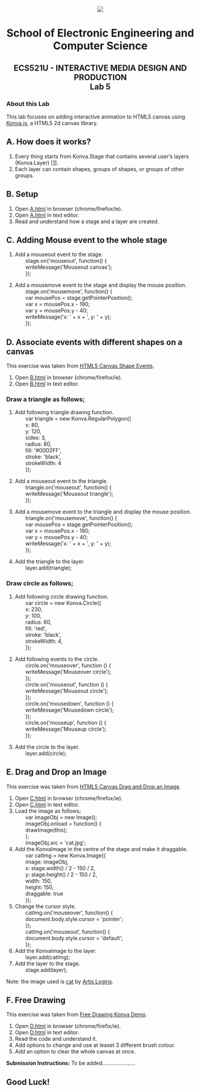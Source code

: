 <div align="center">
  <img src="https://www.qmul.ac.uk/blizard/media/blizard/images/logos/QMUL_White.png" />

# School of Electronic Engineering and Computer  Science

## ECS521U - INTERACTIVE MEDIA DESIGN AND PRODUCTION</br>Lab 5
</div>

### About this Lab
This lab focuses on adding interactive animation to HTML5 canvas using [Konva.js](https://konvajs.org/), a HTML5 2d canvas library.

## A. How does it works?
1. Every thing starts from Konva.Stage that contains several user’s layers (Konva.Layer) [[1]](https://konvajs.org/docs/overview.html). 
2. Each layer can contain shapes, groups of shapes, or groups of other groups.

## B. Setup
1. Open [A.html](https://github.com/expertofvision/ECS521-Interactive-Media-Design-and-Production-Labs-Work-FALL-2020-/blob/master/lab-05/A.html) in browser (chrome/firefox/ie).
2. Open [A.html](https://github.com/expertofvision/ECS521-Interactive-Media-Design-and-Production-Labs-Work-FALL-2020-/blob/master/lab-05/A.html) in text editor.
3. Read and understand how a stage and a layer are created.

## C. Adding Mouse event to the whole stage
1. Add a mouseout event to the stage. <br/> 
    &nbsp;&nbsp;&nbsp;&nbsp;&nbsp;&nbsp; stage.on('mouseout', function() { <br/>
    &nbsp;&nbsp;&nbsp;&nbsp;&nbsp;&nbsp; writeMessage('Mouseout canvas'); <br/>
    &nbsp;&nbsp;&nbsp;&nbsp;&nbsp;&nbsp; });

2. Add a mousemove event to the stage and display the mouse position. <br/>
    &nbsp;&nbsp;&nbsp;&nbsp;&nbsp;&nbsp; stage.on('mousemove', function() { <br/>
    &nbsp;&nbsp;&nbsp;&nbsp;&nbsp;&nbsp; var mousePos = stage.getPointerPosition(); <br/>
    &nbsp;&nbsp;&nbsp;&nbsp;&nbsp;&nbsp; var x = mousePos.x - 190; <br/>
    &nbsp;&nbsp;&nbsp;&nbsp;&nbsp;&nbsp; var y = mousePos.y - 40; <br/>
    &nbsp;&nbsp;&nbsp;&nbsp;&nbsp;&nbsp; writeMessage('x: ' + x + ', y: ' + y); <br/>
    &nbsp;&nbsp;&nbsp;&nbsp;&nbsp;&nbsp; }); <br/>
    
## D. Associate events with different shapes on a canvas 
This exercise was taken from [HTML5 Canvas Shape Events](https://konvajs.org/docs/events/Binding_Events.html).
1. Open [B.html](https://github.com/expertofvision/ECS521-Interactive-Media-Design-and-Production-Labs-Work-FALL-2020-/blob/master/lab-05/B.html) in browser (chrome/firefox/ie).
2. Open [B.html](https://github.com/expertofvision/ECS521-Interactive-Media-Design-and-Production-Labs-Work-FALL-2020-/blob/master/lab-05/B.html) in text editor.

### Draw a triangle as follows; <br/>
1. Add following triangle drawing function. <br/>
    &nbsp;&nbsp;&nbsp;&nbsp;&nbsp;&nbsp; var triangle = new Konva.RegularPolygon({ <br/>
    &nbsp;&nbsp;&nbsp;&nbsp;&nbsp;&nbsp; x: 80, <br/>
    &nbsp;&nbsp;&nbsp;&nbsp;&nbsp;&nbsp; y: 120, <br/>
    &nbsp;&nbsp;&nbsp;&nbsp;&nbsp;&nbsp; sides: 3, <br/>
    &nbsp;&nbsp;&nbsp;&nbsp;&nbsp;&nbsp; radius: 80, <br/>
    &nbsp;&nbsp;&nbsp;&nbsp;&nbsp;&nbsp; fill: '#00D2FF', <br/>
    &nbsp;&nbsp;&nbsp;&nbsp;&nbsp;&nbsp; stroke: 'black', <br/>
    &nbsp;&nbsp;&nbsp;&nbsp;&nbsp;&nbsp; strokeWidth: 4 <br/>
    &nbsp;&nbsp;&nbsp;&nbsp;&nbsp;&nbsp; }); <br/>

2. Add a mouseout event to the triangle. <br/>
    &nbsp;&nbsp;&nbsp;&nbsp;&nbsp;&nbsp; triangle.on('mouseout', function() { <br/>
    &nbsp;&nbsp;&nbsp;&nbsp;&nbsp;&nbsp; writeMessage('Mouseout triangle'); <br/>
    &nbsp;&nbsp;&nbsp;&nbsp;&nbsp;&nbsp; }); <br/>

3. Add a mousemove event to the triangle and display the mouse position. <br/>
    &nbsp;&nbsp;&nbsp;&nbsp;&nbsp;&nbsp; triangle.on('mousemove', function() { <br/>
    &nbsp;&nbsp;&nbsp;&nbsp;&nbsp;&nbsp; var mousePos = stage.getPointerPosition(); <br/>
    &nbsp;&nbsp;&nbsp;&nbsp;&nbsp;&nbsp; var x = mousePos.x - 190; <br/>
    &nbsp;&nbsp;&nbsp;&nbsp;&nbsp;&nbsp; var y = mousePos.y - 40; <br/>
    &nbsp;&nbsp;&nbsp;&nbsp;&nbsp;&nbsp; writeMessage('x: ' + x + ', y: ' + y); <br/>
    &nbsp;&nbsp;&nbsp;&nbsp;&nbsp;&nbsp; }); <br/>

4. Add the triangle to the layer. <br/>
    &nbsp;&nbsp;&nbsp;&nbsp;&nbsp;&nbsp; layer.add(triangle); <br/>

### Draw circle as follows; <br/>
1. Add following circle drawing function. <br/>
    &nbsp;&nbsp;&nbsp;&nbsp;&nbsp;&nbsp; var circle = new Konva.Circle({ <br/>
        &nbsp;&nbsp;&nbsp;&nbsp;&nbsp;&nbsp; x: 230, <br/>
        &nbsp;&nbsp;&nbsp;&nbsp;&nbsp;&nbsp; y: 100, <br/>
        &nbsp;&nbsp;&nbsp;&nbsp;&nbsp;&nbsp; radius: 60, <br/>
        &nbsp;&nbsp;&nbsp;&nbsp;&nbsp;&nbsp; fill: 'red', <br/>
        &nbsp;&nbsp;&nbsp;&nbsp;&nbsp;&nbsp; stroke: 'black', <br/>
        &nbsp;&nbsp;&nbsp;&nbsp;&nbsp;&nbsp; strokeWidth: 4, <br/>
      &nbsp;&nbsp;&nbsp;&nbsp;&nbsp;&nbsp; }); <br/>

2. Add following events to the circle. <br/>
    &nbsp;&nbsp;&nbsp;&nbsp;&nbsp;&nbsp; circle.on('mouseover', function () { <br/>
        &nbsp;&nbsp;&nbsp;&nbsp;&nbsp;&nbsp; writeMessage('Mouseover circle'); <br/>
      &nbsp;&nbsp;&nbsp;&nbsp;&nbsp;&nbsp; }); <br/>
      &nbsp;&nbsp;&nbsp;&nbsp;&nbsp;&nbsp; circle.on('mouseout', function () { <br/>
        &nbsp;&nbsp;&nbsp;&nbsp;&nbsp;&nbsp; writeMessage('Mouseout circle'); <br/>
      &nbsp;&nbsp;&nbsp;&nbsp;&nbsp;&nbsp; }); <br/>
      &nbsp;&nbsp;&nbsp;&nbsp;&nbsp;&nbsp; circle.on('mousedown', function () { <br/>
        &nbsp;&nbsp;&nbsp;&nbsp;&nbsp;&nbsp; writeMessage('Mousedown circle'); <br/>
      &nbsp;&nbsp;&nbsp;&nbsp;&nbsp;&nbsp; }); <br/>
      &nbsp;&nbsp;&nbsp;&nbsp;&nbsp;&nbsp; circle.on('mouseup', function () { <br/>
        &nbsp;&nbsp;&nbsp;&nbsp;&nbsp;&nbsp; writeMessage('Mouseup circle'); <br/>
      &nbsp;&nbsp;&nbsp;&nbsp;&nbsp;&nbsp; }); <br/>

3. Add the circle to the layer. <br/>
    &nbsp;&nbsp;&nbsp;&nbsp;&nbsp;&nbsp; layer.add(circle); <br/>

## E. Drag and Drop an Image
This exercise was taken from [HTML5 Canvas Drag and Drop an Image](https://konvajs.org/docs/drag_and_drop/Drag_an_Image.html).
1. Open [C.html](https://github.com/expertofvision/ECS521-Interactive-Media-Design-and-Production-Labs-Work-FALL-2020-/blob/master/lab-05/C.html) in browser (chrome/firefox/ie).
2. Open [C.html](https://github.com/expertofvision/ECS521-Interactive-Media-Design-and-Production-Labs-Work-FALL-2020-/blob/master/lab-05/C.html) in text editor.
3. Load the image as follows; <br/> 
    &nbsp;&nbsp;&nbsp;&nbsp;&nbsp;&nbsp; var imageObj = new Image(); <br/>
    &nbsp;&nbsp;&nbsp;&nbsp;&nbsp;&nbsp; imageObj.onload = function() { <br/>
    &nbsp;&nbsp;&nbsp;&nbsp;&nbsp;&nbsp; drawImage(this); <br/>
    &nbsp;&nbsp;&nbsp;&nbsp;&nbsp;&nbsp; }; <br/>
    &nbsp;&nbsp;&nbsp;&nbsp;&nbsp;&nbsp; imageObj.src = 'cat.jpg'; <br/>
4. Add the KonvaImage in the centre of the stage and make it draggable. <br/>
    &nbsp;&nbsp;&nbsp;&nbsp;&nbsp;&nbsp; var catImg = new Konva.Image({ <br/>
    &nbsp;&nbsp;&nbsp;&nbsp;&nbsp;&nbsp; image: imageObj, <br/>
    &nbsp;&nbsp;&nbsp;&nbsp;&nbsp;&nbsp; x: stage.width() / 2 - 150 / 2, <br/>
    &nbsp;&nbsp;&nbsp;&nbsp;&nbsp;&nbsp; y: stage.height() / 2 - 150 / 2, <br/>
    &nbsp;&nbsp;&nbsp;&nbsp;&nbsp;&nbsp; width: 150, <br/>
    &nbsp;&nbsp;&nbsp;&nbsp;&nbsp;&nbsp; height: 150, <br/>
    &nbsp;&nbsp;&nbsp;&nbsp;&nbsp;&nbsp; draggable: true <br/>
    &nbsp;&nbsp;&nbsp;&nbsp;&nbsp;&nbsp; }); <br/>
5. Change the cursor style. <br/> 
    &nbsp;&nbsp;&nbsp;&nbsp;&nbsp;&nbsp; catImg.on('mouseover', function() { <br/>
    &nbsp;&nbsp;&nbsp;&nbsp;&nbsp;&nbsp; document.body.style.cursor = 'pointer'; <br/>
    &nbsp;&nbsp;&nbsp;&nbsp;&nbsp;&nbsp; }); <br/>
    &nbsp;&nbsp;&nbsp;&nbsp;&nbsp;&nbsp; catImg.on('mouseout', function() { <br/>
    &nbsp;&nbsp;&nbsp;&nbsp;&nbsp;&nbsp; document.body.style.cursor = 'default'; <br/>
    &nbsp;&nbsp;&nbsp;&nbsp;&nbsp;&nbsp; }); <br/>
6. Add the KonvaImage to the layer. <br/>
    &nbsp;&nbsp;&nbsp;&nbsp;&nbsp;&nbsp; layer.add(catImg); <br/>
7. Add the layer to the stage. <br/> 
    &nbsp;&nbsp;&nbsp;&nbsp;&nbsp;&nbsp; stage.add(layer); <br/>

Note: the image used is [cat](https://www.flickr.com/photos/mextech/6093923823/) by [Artis Logins](https://www.flickr.com/photos/mextech/).

## F. Free Drawing
This exercise was taken from [Free Drawing Konva Demo](https://konvajs.org/docs/sandbox/Free_Drawing.html).
1. Open [D.html](https://github.com/expertofvision/ECS521-Interactive-Media-Design-and-Production-Labs-Work-FALL-2020-/blob/master/lab-05/D.html) in browser (chrome/firefix/ie).
2. Open [D.html](https://github.com/expertofvision/ECS521-Interactive-Media-Design-and-Production-Labs-Work-FALL-2020-/blob/master/lab-05/D.html) in text editor.
3. Read the code and understand it.
4. Add options to change and use at leaset 3 different brush colour.
5. Add an option to clear the whole canvas at once.

**Submission Instructions:** To be added......................


## Good Luck!














